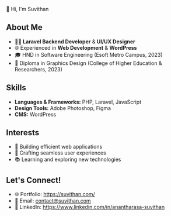  👋 Hi, I'm Suvithan  

## About Me

- 👨‍💻 **Laravel Backend Developer** & **UI/UX Designer**  
- 🌐 Experienced in **Web Development** & **WordPress**  
- 🎓 HND in Software Engineering (Esoft Metro Campus, 2023)  
- 🎨 Diploma in Graphics Design (College of Higher Education & Researchers, 2023)  

## Skills

- **Languages & Frameworks:** PHP, Laravel, JavaScript  
- **Design Tools:** Adobe Photoshop, Figma  
- **CMS:** WordPress  

## Interests

- 🚀 Building efficient web applications  
- 🎨 Crafting seamless user experiences  
- 📚 Learning and exploring new technologies  

## Let's Connect!

- 🌐 Portfolio: https://suvithan.com/
- 📧 Email: contact@suvithan.com
- 💼 LinkedIn: https://www.linkedin.com/in/anantharasa-suvithan
